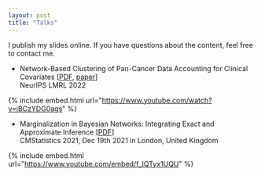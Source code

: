 ```yaml
---
layout: post
title: "Talks"
---
```


I publish my slides online. If you have questions about the content, feel free to contact me.

- Network-Based Clustering of Pan-Cancer Data Accounting for Clinical Covariates [[PDF](https://fritzbayer.github.io/presentation_nips.pdf), [paper](https://openreview.net/pdf?id=mnvPgQTt2Xs)]  
  NeurIPS LMRL 2022  
  
{% include embed.html url="https://www.youtube.com/watch?v=jBCzYDG0ags" %}  


- Marginalization in Bayesian Networks: Integrating Exact and Approximate Inference [[PDF](https://fritzbayer.github.io/presentation_04_CMS2021.pdf)]  
  CMStatistics 2021, Dec 19th 2021 in London, United Kingdom  
  
{% include embed.html url="https://www.youtube.com/embed/f_IQTyx1UQU" %}  
